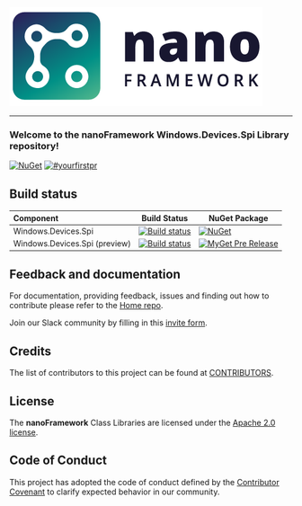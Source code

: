 ![nanoFramework logo](https://github.com/nanoframework/Home/blob/master/resources/logo/nanoFramework-repo-logo.png)

-----

### Welcome to the **nanoFramework** Windows.Devices.Spi Library repository!

[![NuGet](https://img.shields.io/nuget/dt/nanoFramework.Windows.Devices.Spi.svg)]() [![#yourfirstpr](https://img.shields.io/badge/first--timers--only-friendly-blue.svg)](https://github.com/nanoframework/Home/blob/master/CONTRIBUTING.md)

## Build status


| Component | Build Status | NuGet Package |
|:-|---|---|
| Windows.Devices.Spi | [![Build status](https://ci.appveyor.com/api/projects/status/6v5nkr5iyv3i35uw?svg=true)](https://ci.appveyor.com/project/nfbot/lib-windows-devices-spi) | [![NuGet](https://img.shields.io/nuget/vpre/nanoFramework.Windows.Devices.Spi.svg)](https://www.nuget.org/packages/nanoFramework.Windows.Devices.Spi/)  |
| Windows.Devices.Spi (preview) | [![Build status](https://ci.appveyor.com/api/projects/status/6v5nkr5iyv3i35uw/branch/develop?svg=true)](https://ci.appveyor.com/project/nfbot/lib-windows-devices-spi/branch/develop) | [![MyGet Pre Release](https://img.shields.io/myget/nanoframework-dev/vpre/nanoFramework.Windows.Devices.Spi.svg)](https://www.myget.org/feed/nanoframework-dev/package/nuget/nanoFramework.Windows.Devices.Spi) |


## Feedback and documentation

For documentation, providing feedback, issues and finding out how to contribute please refer to the [Home repo](https://github.com/nanoframework/Home).

Join our Slack community by filling in this [invite form](https://nanoframework.wordpress.com/slack-invite-form/).


## Credits

The list of contributors to this project can be found at [CONTRIBUTORS](https://github.com/nanoframework/Home/blob/master/CONTRIBUTORS.md).


## License

The **nanoFramework** Class Libraries are licensed under the [Apache 2.0 license](http://www.apache.org/licenses/LICENSE-2.0).


## Code of Conduct
This project has adopted the code of conduct defined by the [Contributor Covenant](http://contributor-covenant.org/)
to clarify expected behavior in our community.

